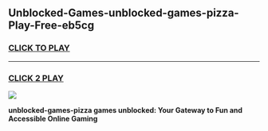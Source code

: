 
## Unblocked-Games-unblocked-games-pizza-Play-Free-eb5cg
<h3>
<a href="https://premium76.site?title=unblocked-games-pizza&ref=09A">CLICK TO PLAY</a></h3>
<hr>

<h3>
<a href="https://premium76.site?title=unblocked-games-pizza&ref=09A">CLICK 2 PLAY</a>
  
</h3>

<a href="https://premium76.site?title=unblocked-games-pizza&ref=09A"><img src="https://clearcache.store/games.png"></a>


**unblocked-games-pizza games unblocked: Your Gateway to Fun and Accessible Online Gaming**
